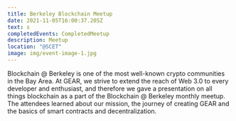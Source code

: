 ```yaml
---
title: Berkeley Blockchain Meetup
date: 2021-11-05T16:00:37.205Z
text: s
completedEvents: CompletedMeetup
description: Meetup
location: "@SCET"
image: img/event-image-1.jpg
---
```

Blockchain @ Berkeley is one of the most well-known crypto communities in the Bay Area. At GEAR, we strive to extend the reach of Web 3.0 to every developer and enthusiast, and therefore we gave a presentation on all things blockchain as a part of the Blockchain @ Berkeley monthly meetup. The attendees learned about our mission, the journey of creating GEAR and the basics of smart contracts and decentralization.
